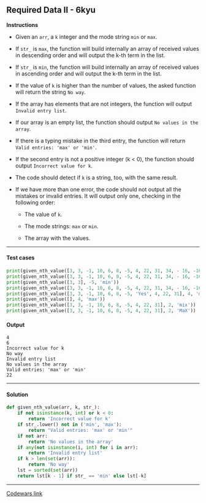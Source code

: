 ## Required Data II - 6kyu

**Instructions**

- Given an `arr`, a `k` integer and the mode string `min` or `max`.

- If `str_` is `max`, the function will build internally an array of received values in descending order and will output the k-th term in the list.

- If `str_` is `min`, the function will build internally an array of received values in ascending order and will output the k-th term in the list.

- If the value of `k` is higher than the number of values, the asked function will return the string `No way`.

- If the array has elements that are not integers, the function will output `Invalid entry list`.

- If our array is an empty list, the function should output `No values in the array`.

- If there is a typing mistake in the third entry, the function will return `Valid entries: 'max' or 'min'`.

- If the second entry is not a positive integer (k < 0), the function should output `Incorrect value for k`. 

- The code should detect if `k` is a string, too, with the same result.

- If we have more than one error, the code should not output all the mistakes or invalid entries. It will output only one, checking in the following order:

    - The value of `k`.

    - The mode strings: `max` or `min`.

    - The array with the values.

---

#### Test cases

```python
print(given_nth_value([3, 3, -1, 10, 6, 8, -5, 4, 22, 31, 34, - 16, -16, 8, 8], 5, 'min'))
print(given_nth_value([3, 3, -1, 10, 6, 8, -5, 4, 22, 31, 34, - 16, -16, 8, 8], 6, 'max'))
print(given_nth_value([3, 3], -5, 'min'))
print(given_nth_value([3, 3, -1, 10, 6, 8, -5, 4, 22, 31, 34, - 16, -16, 8, 8], 13, 'max'))
print(given_nth_value([3, 3, -1, 10, 6, 8, -5, 'Yes', 4, 22, 31], 4, 'max'))
print(given_nth_value([], 4, 'max'))
print(given_nth_value([3, 3, -1, 10, 6, 8, -5, 4, 22, 31], 2, 'mix'))
print(given_nth_value([3, 3, -1, 10, 6, 8, -5, 4, 22, 31], 2, 'MaX'))
```

#### Output 

```
4
6
Incorrect value for k
No way
Invalid entry list
No values in the array
Valid entries: 'max' or 'min'
22
```

---

#### Solution

```python
def given_nth_value(arr, k, str_):
    if not isinstance(k, int) or k < 0:
        return 'Incorrect value for k'
    if str_.lower() not in ('min', 'max'):
        return "Valid entries: 'max' or 'min'"
    if not arr:
        return 'No values in the array'
    if any(not isinstance(i, int) for i in arr):
        return 'Invalid entry list'
    if k > len(set(arr)):
        return 'No way'
    lst = sorted(set(arr))
    return lst[k - 1] if str_ == 'min' else lst[-k]
```

---

[Codewars link](https://www.codewars.com/kata/560985a07add63e1a1000019)
